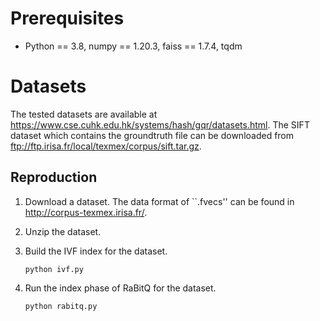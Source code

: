 
# Prerequisites
*   Python == 3.8, numpy == 1.20.3, faiss == 1.7.4, tqdm

# Datasets

The tested datasets are available at https://www.cse.cuhk.edu.hk/systems/hash/gqr/datasets.html. The SIFT dataset which contains the groundtruth file can be downloaded from ftp://ftp.irisa.fr/local/texmex/corpus/sift.tar.gz. 

## Reproduction
1. Download a dataset. The data format of ``.fvecs'' can be found in http://corpus-texmex.irisa.fr/.
    
2. Unzip the dataset. 

3. Build the IVF index for the dataset. 

    ```shell
    python ivf.py
    ```

4. Run the index phase of RaBitQ for the dataset. 

    ```shell
    python rabitq.py
    ```